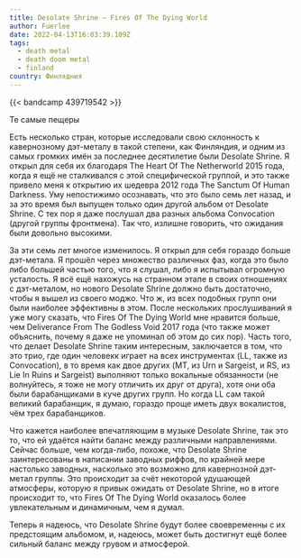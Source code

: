 ```yaml
---
title: Desolate Shrine — Fires Of The Dying World
author: Fuerlee
date: 2022-04-13T16:03:39.109Z
tags:
  - death metal
  - death doom metal
  - finland
country: Финлядния
---
```

{{< bandcamp 439719542 >}}

Те самые пещеры

Есть несколько стран, которые исследовали свою склонность к кавернозному дэт-металу в такой степени, как Финляндия, и одним из самых громких имён за последнее десятилетие были Desolate Shrine. Я открыл для себя их благодаря The Heart Of The Netherworld 2015 года, когда я ещё не сталкивался с этой специфической группой, и это также привело меня к открытию их шедевра 2012 года The Sanctum Of Human Darkness. Уму непостижимо осознавать, что это было семь лет назад, и за это время был выпущен только один другой альбом от Desolate Shrine. С тех пор я даже послушал два разных альбома Convocation (другой группы фронтмена). Так что, излишне говорить, что ожидания были довольно высокими.

За эти семь лет многое изменилось. Я открыл для себя гораздо больше дэт-метала. Я прошёл через множество различных фаз, когда это было либо большей частью того, что я слушал, либо я испытывал огромную усталость. Я всё ещё нахожусь на странном этапе в своих отношениях с дэт-металом, но нового Desolate Shrine должно быть достаточно, чтобы я вышел из своего моджо. Что ж, из всех подобных групп они были наиболее эффективны в этом. После нескольких прослушиваний я уже могу сказать, что Fires Of The Dying World мне нравится больше, чем Deliverance From The Godless Void 2017 года (что также может объяснить, почему я даже не упоминал об этом до сих пор). Часть того, что делает Desolate Shrine таким интересным, заключается в том, что это трио, где один человекк играет на всех инструментах (LL, также из Convocation), в то время как двое других (MT, из Urn и Sargeist, и RS, из Lie In Ruins и Sargeist) выполняют только вокальные обязанности (не волнуйтесь, я тоже не могу отличить их друг от друга), хотя они оба были барабанщиками в куче других групп. Но когда LL сам такой великий барабанщик, я думаю, гораздо проще иметь двух вокалистов, чём трех барабанщиков.

Что кажется наиболее впечатляющим в музыке Desolate Shrine, так это то, что ей удаётся найти баланс между различными направлениями. Сейчас больше, чем когда-либо, похоже, что Desolate Shrine заинтересованы в написании заводных риффов, по крайней мере настолько заводных, насколько это возможно для кавернозной дэт-метал группы. Это происходит за счёт некоторой удушающей атмосферы, которую я привык ожидать от Desolate Shrine, но в итоге происходит то, что Fires Of The Dying World оказалось более увлекательным и динамичным, чем я думал.

Теперь я надеюсь, что Desolate Shrine будут более своевременны с их предстоящим альбомом, и, надеюсь, может быть достигнут ещё более сильный баланс между грувом и атмосферой.
